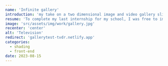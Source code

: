 ```yaml
---
name: 'Infinite gallery'
introduction: 'my take on a two dimensional image and video gallery slider'
resume: 'To complete my last internship for my school, I was free to imagine how the splashscreen of the company I was in could look like. This is the result, made with pixi.js.'
image: 'src/assets/img/work/gallery.jpg'
recenter: 'center'
alt: 'Television'
redirect: 'gallerytest-tvdr.netlify.app'
categories:
  - shading
  - front-end
date: 2023-08-15
---
```

